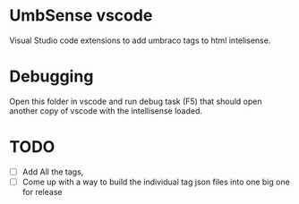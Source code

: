 # UmbSense vscode

Visual Studio code extensions to add umbraco tags to html intelisense. 

# Debugging 
Open this folder in vscode and run debug task (F5) that should open another
copy of vscode with the intellisense loaded.

# TODO
- [ ] Add All the tags,
- [ ] Come up with a way to build the individual tag json files into one big one for release
